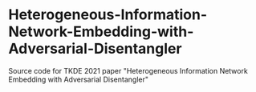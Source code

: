 # Heterogeneous-Information-Network-Embedding-with-Adversarial-Disentangler
Source code for TKDE 2021 paper "Heterogeneous Information Network Embedding with Adversarial Disentangler"
